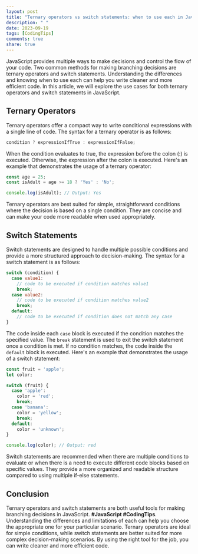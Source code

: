 ```yaml
---
layout: post
title: "Ternary operators vs switch statements: when to use each in JavaScript"
description: " "
date: 2023-09-19
tags: [CodingTips]
comments: true
share: true
---
```


JavaScript provides multiple ways to make decisions and control the flow of your code. Two common methods for making branching decisions are ternary operators and switch statements. Understanding the differences and knowing when to use each can help you write cleaner and more efficient code. In this article, we will explore the use cases for both ternary operators and switch statements in JavaScript.

## Ternary Operators
Ternary operators offer a compact way to write conditional expressions with a single line of code. The syntax for a ternary operator is as follows:

```javascript
condition ? expressionIfTrue : expressionIfFalse;
```

When the condition evaluates to true, the expression before the colon (:) is executed. Otherwise, the expression after the colon is executed. Here's an example that demonstrates the usage of a ternary operator:

```javascript
const age = 25;
const isAdult = age >= 18 ? 'Yes' : 'No';

console.log(isAdult); // Output: Yes
```

Ternary operators are best suited for simple, straightforward conditions where the decision is based on a single condition. They are concise and can make your code more readable when used appropriately.

## Switch Statements
Switch statements are designed to handle multiple possible conditions and provide a more structured approach to decision-making. The syntax for a switch statement is as follows:

```javascript
switch (condition) {
  case value1:
    // code to be executed if condition matches value1
    break;
  case value2:
    // code to be executed if condition matches value2
    break;
  default:
    // code to be executed if condition does not match any case
}
```

The code inside each `case` block is executed if the condition matches the specified value. The `break` statement is used to exit the switch statement once a condition is met. If no condition matches, the code inside the `default` block is executed. Here's an example that demonstrates the usage of a switch statement:

```javascript
const fruit = 'apple';
let color;

switch (fruit) {
  case 'apple':
    color = 'red';
    break;
  case 'banana':
    color = 'yellow';
    break;
  default:
    color = 'unknown';
}

console.log(color); // Output: red
```

Switch statements are recommended when there are multiple conditions to evaluate or when there is a need to execute different code blocks based on specific values. They provide a more organized and readable structure compared to using multiple if-else statements.

## Conclusion
Ternary operators and switch statements are both useful tools for making branching decisions in JavaScript. **#JavaScript #CodingTips**. Understanding the differences and limitations of each can help you choose the appropriate one for your particular scenario. Ternary operators are ideal for simple conditions, while switch statements are better suited for more complex decision-making scenarios. By using the right tool for the job, you can write cleaner and more efficient code.